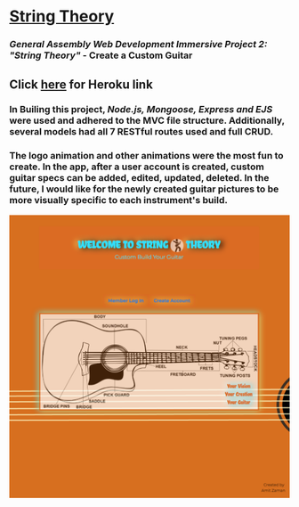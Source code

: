 
# [String Theory](https://rocky-eyrie-78125.herokuapp.com/)

### *General Assembly Web Development Immersive Project 2: "String Theory"* - **Create a Custom Guitar**

## Click [here](https://rocky-eyrie-78125.herokuapp.com/) for Heroku link


### In Builing this project, *Node.js, Mongoose, Express and EJS* were used and adhered to the MVC file structure.  Additionally, several models had all 7 RESTful routes used and full CRUD.

### The logo animation and other animations were the most fun to create. In the app, after a user account is created, custom guitar specs can be added, edited, updated, deleted.  In the future, I would like for the newly created guitar pictures to be more visually specific to each instrument's build.  


<p align="center">
  <img src="Screen Shot 2018-07-24 at 10.09.27 AM.png" width="650" title="hover text">
</p>
